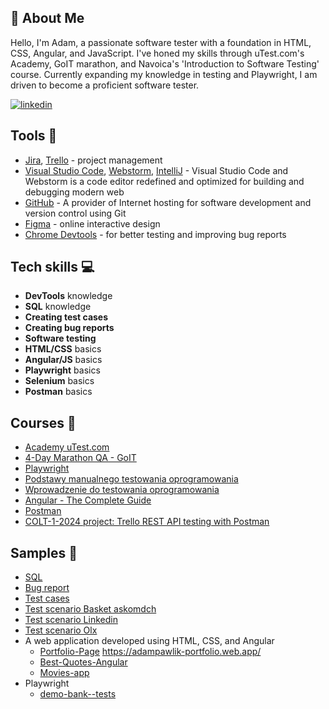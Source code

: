 ## 🔎 About Me

Hello, I'm Adam, a passionate software tester with a foundation in HTML, CSS, Angular, and JavaScript. I've honed my skills through uTest.com's Academy, GoIT marathon, and Navoica's 'Introduction to Software Testing' course. Currently expanding my knowledge in testing and Playwright, I am driven to become a proficient software tester.

[![linkedin](https://img.shields.io/badge/linkedin-0A66C2?style=for-the-badge&logo=linkedin&logoColor=white)](https://www.linkedin.com/in/adam-pawlik-59b6a2237/)

## Tools 🔧

- [Jira](https://www.atlassian.com/pl/software/jira), [Trello](https://trello.com/pl/tour) - project management
- [Visual Studio Code](https://code.visualstudio.com/), [Webstorm](https://www.jetbrains.com/webstorm/), [IntelliJ](https://www.jetbrains.com/idea/) - Visual Studio Code and Webstorm is a code editor redefined and optimized for building and debugging modern web
- [GitHub](https://github.com/ios1111-creator) - A provider of Internet hosting for software development and version control using Git
- [Figma](https://www.figma.com/) - online interactive design
- [Chrome Devtools](https://developer.chrome.com/docs/devtools/) - for better testing and improving bug reports

## Tech skills 💻

- **DevTools** knowledge
- **SQL** knowledge
- **Creating test cases**
- **Creating bug reports**
- **Software testing**
- **HTML/CSS** basics
- **Angular/JS** basics
- **Playwright** basics
- **Selenium** basics
- **Postman** basics

## Courses 📓

- [Academy uTest.com](https://www.utest.com/academy)
- [4-Day Marathon QA - GoIT](https://qa.m.goit.global/pl/)
- [Playwright](https://jaktestowac.pl/course/playwright-wprowadzenie/)
- [Podstawy manualnego testowania oprogramowania](https://www.udemy.com/course/kurs-testowania-oprogramowania/?couponCode=ST22FS22724)
- [Wprowadzenie do testowania oprogramowania](https://drive.google.com/file/d/1CKTBHIqRRhDD8J1EcfcGDSOcQk7uNpm5/view?usp=sharing)
- [Angular - The Complete Guide](https://www.udemy.com/course/the-complete-guide-to-angular-2/)
- [Postman](https://www.udemy.com/course/rest-api-testing-automation-using-postman/?couponCode=GENAISALE24)
- [COLT-1-2024 project: Trello REST API testing with Postman](https://github.com/ios1111-creator/COLT-1-2024)

## Samples 🔬

- [SQL](https://github.com/ios1111-creator/PORTFOLIO/blob/main/Quality%20Assurance/SQL.md)
- [Bug report](https://github.com/ios1111-creator/PORTFOLIO/blob/main/Quality%20Assurance/bug_report.md)
- [Test cases](https://github.com/ios1111-creator/PORTFOLIO/blob/main/Quality%20Assurance/test_cases.md)
- [Test scenario Basket askomdch](https://github.com/ios1111-creator/PORTFOLIO/blob/main/Quality%20Assurance/test_scenario_Basket.md)
- [Test scenario Linkedin](https://docs.google.com/spreadsheets/d/15ilv9AC9Gy7umEKMptCQ4Nm0zZGEN_RG/edit?usp=drive_link&ouid=111482606423028952888&rtpof=true&sd=true)
- [Test scenario Olx](https://docs.google.com/spreadsheets/d/15ilv9AC9Gy7umEKMptCQ4Nm0zZGEN_RG/edit?usp=drive_link&ouid=111482606423028952888&rtpof=true&sd=true)
- A web application developed using HTML, CSS, and Angular
  - [Portfolio-Page](https://github.com/ios1111-creator/Portfolio-Page) https://adampawlik-portfolio.web.app/
  - [Best-Quotes-Angular](https://github.com/ios1111-creator/-Best-Quotes-Angular)
  - [Movies-app](https://github.com/ios1111-creator/Movies-app/tree/master/src)
- Playwright
  - [demo-bank--tests](https://github.com/ios1111-creator/demo-bank--tests/tree/main/tests)
    
